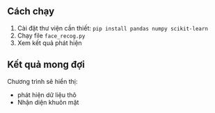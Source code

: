 ## Cách chạy
1. Cài đặt thư viện cần thiết: `pip install pandas numpy scikit-learn`
2. Chạy file `face_recog.py`
3. Xem kết quả phát hiện

## Kết quả mong đợi
Chương trình sẽ hiển thị:
- phát hiện dữ liệu thô
- Nhận diện khuôn mặt